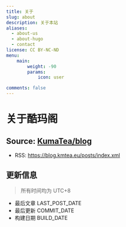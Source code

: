 ```yaml
---
title: 关于
slug: about
description: 关于本站
aliases:
  - about-us
  - about-hugo
  - contact
license: CC BY-NC-ND
menu:
    main: 
        weight: -90
        params:
            icon: user

comments: false
---
```


# 关于酷玛阁

## Source: [KumaTea/blog](https://github.com/KumaTea/blog)

* RSS: https://blog.kmtea.eu/posts/index.xml

## 更新信息

> 所有时间均为 UTC+8

* 最后文章 LAST_POST_DATE
* 最后更新 COMMIT_DATE
* 构建日期 BUILD_DATE
